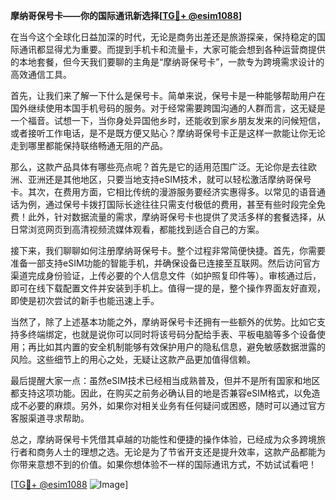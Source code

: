 **摩纳哥保号卡——你的国际通讯新选择[[TG💪+ @esim1088](https://t.me/s/esim1088)]**

在当今这个全球化日益加深的时代，无论是商务出差还是旅游探亲，保持稳定的国际通讯都显得尤为重要。而提到手机卡和流量卡，大家可能会想到各种运营商提供的本地套餐，但今天我们要聊的主角是“摩纳哥保号卡”，一款专为跨境需求设计的高效通信工具。

首先，让我们来了解一下什么是保号卡。简单来说，保号卡是一种能够帮助用户在国外继续使用本国手机号码的服务。对于经常需要跨国沟通的人群而言，这无疑是一个福音。试想一下，当你身处异国他乡时，还能收到家乡朋友发来的问候短信，或者接听工作电话，是不是既方便又贴心？摩纳哥保号卡正是这样一款能让你无论走到哪里都能保持联络畅通无阻的产品。

那么，这款产品具体有哪些亮点呢？首先是它的适用范围广泛。无论你是去往欧洲、亚洲还是其他地区，只要当地支持eSIM技术，就可以轻松激活摩纳哥保号卡。其次，在费用方面，它相比传统的漫游服务要经济实惠得多。以常见的语音通话为例，通过保号卡拨打国际长途往往只需支付极低的费用，甚至有些时段完全免费！此外，针对数据流量的需求，摩纳哥保号卡也提供了灵活多样的套餐选择，从日常浏览网页到高清视频流媒体观看，都能找到适合自己的方案。

接下来，我们聊聊如何注册摩纳哥保号卡。整个过程非常简便快捷。首先，你需要准备一部支持eSIM功能的智能手机，并确保设备已连接至互联网。然后访问官方渠道完成身份验证，上传必要的个人信息文件（如护照复印件等）。审核通过后，即可在线下载配置文件并安装到手机上。值得一提的是，整个操作界面友好直观，即使是初次尝试的新手也能迅速上手。

当然了，除了上述基本功能之外，摩纳哥保号卡还拥有一些额外的优势。比如它支持多终端绑定，也就是说你可以同时将该号码分配给手表、平板电脑等多个设备使用；再比如其内置的安全机制能够有效保护用户的隐私信息，避免敏感数据泄露的风险。这些细节上的用心之处，无疑让这款产品更加值得信赖。

最后提醒大家一点：虽然eSIM技术已经相当成熟普及，但并不是所有国家和地区都支持这项功能。因此，在购买之前务必确认目的地是否兼容eSIM格式，以免造成不必要的麻烦。另外，如果你对相关业务有任何疑问或困惑，随时可以通过官方客服渠道寻求帮助。

总之，摩纳哥保号卡凭借其卓越的功能性和便捷的操作体验，已经成为众多跨境旅行者和商务人士的理想之选。无论是为了节省开支还是提升效率，这款产品都能为你带来意想不到的价值。如果你想体验不一样的国际通讯方式，不妨试试看吧！

[[TG💪+ @esim1088](https://t.me/s/esim1088) ![Image](https://i.postimg.cc/4NQfJmqS/Snipaste-2025-05-13-00-14-12.png)]